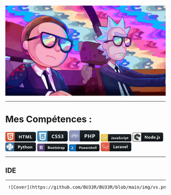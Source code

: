 ![Cover](https://github.com/BU33R/BU33R/blob/main/img/Rick2.png)
***
# Mes Compétences : 

![Cover](https://github.com/BU33R/BU33R/blob/main/img/HTML5.png)           ![Cover](https://github.com/BU33R/BU33R/blob/main/img/css3.png)
![Cover](https://github.com/BU33R/BU33R/blob/main/img/php.png)           ![Cover](https://github.com/BU33R/BU33R/blob/main/img/JS.png)
![Cover](https://github.com/BU33R/BU33R/blob/main/img/nodeJS.png)           ![Cover](https://github.com/BU33R/BU33R/blob/main/img/PY.png)
![Cover](https://github.com/BU33R/BU33R/blob/main/img/bootstrap.png)          ![Cover](https://github.com/BU33R/BU33R/blob/main/img/PS.png)
          ![Cover](https://github.com/BU33R/BU33R/blob/main/img/laravel.png)

***
## IDE
***
<pre> ![Cover](https://github.com/BU33R/BU33R/blob/main/img/vs.png)          ![Cover](https://github.com/BU33R/BU33R/blob/main/img/PyCharme.png) </pre>










<!--

**BU33R/BU33R** is a ✨ _special_ ✨ repository because its `README.md` (this file) appears on your GitHub profile.

Here are some ideas to get you started:

- 🔭 I’m currently working on ...
- 🌱 I’m currently learning ...
- 👯 I’m looking to collaborate on ...
- 🤔 I’m looking for help with ...
- 💬 Ask me about ...
- 📫 How to reach me: ...
- 😄 Pronouns: ...
- ⚡ Fun fact: ...
-->
